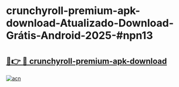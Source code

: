 # crunchyroll-premium-apk-download-Atualizado-Download-Grátis-Android-2025-#npn13

# <h2><a href="https://ainizakaria.my?title=crunchyroll-premium-apk-download&ref=24M">🔗👉 🔴 crunchyroll-premium-apk-download</a></h2>

[![acn](https://github.com/user-attachments/assets/0f9c940e-d8b0-45ae-aac7-cd30a18b3e1c)](https://ainizakaria.my?title=crunchyroll-premium-apk-download&ref=24M)


